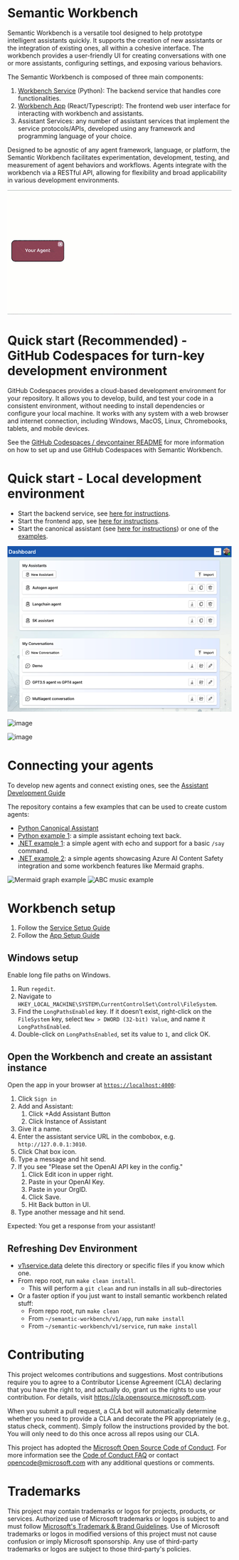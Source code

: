 # Semantic Workbench

Semantic Workbench is a versatile tool designed to help prototype intelligent assistants quickly.
It supports the creation of new assistants or the integration of existing ones, all within a
cohesive interface. The workbench provides a user-friendly UI for creating conversations with one
or more assistants, configuring settings, and exposing various behaviors.

The Semantic Workbench is composed of three main components:

1. [Workbench Service](semantic-workbench/v1/service/README.md) (Python): The backend service that
   handles core functionalities.
2. [Workbench App](semantic-workbench/v1/app/README.md) (React/Typescript): The frontend web user
   interface for interacting with workbench and assistants.
3. Assistant Services: any number of assistant services that implement the service protocols/APIs,
   developed using any framework and programming language of your choice.

Designed to be agnostic of any agent framework, language, or platform, the Semantic Workbench
facilitates experimentation, development, testing, and measurement of agent behaviors and workflows.
Agents integrate with the workbench via a RESTful API, allowing for flexibility and broad applicability
in various development environments.

![Semantic Workbench architecture](docs/architecture-animation.gif)

# Quick start (Recommended) - GitHub Codespaces for turn-key development environment

GitHub Codespaces provides a cloud-based development environment for your repository. It allows you to develop, build, and test your code in a consistent environment, without needing to install dependencies or configure your local machine. It works with any system with a web browser and internet connection, including Windows, MacOS, Linux, Chromebooks, tablets, and mobile devices.

See the [GitHub Codespaces / devcontainer README](.devcontainer/README.md) for more information on how to set up and use GitHub Codespaces with Semantic Workbench.

# Quick start - Local development environment

- Start the backend service, see [here for instructions](semantic-workbench/v1/service/README.md).
- Start the frontend app, see [here for instructions](semantic-workbench/v1/app/README.md).
- Start the canonical assistant (see [here for instructions](semantic-workbench/v1/service/semantic-workbench-assistant/README.md))
  or one of the [examples](examples).

![image](https://raw.githubusercontent.com/microsoft/semanticworkbench/main/docs/readme1.png)

![image](https://raw.githubusercontent.com/microsoft/semanticworkbench/main/docs/readme2.png)

![image](https://raw.githubusercontent.com/microsoft/semanticworkbench/main/docs/readme3.png)

# Connecting your agents

To develop new agents and connect existing ones, see the [Assistant Development Guide](docs/ASSISTANT_DEVELOPMENT_GUIDE.md)

The repository contains a few examples that can be used to create custom agents:

- [Python Canonical Assistant](semantic-workbench/v1/service/semantic-workbench-assistant/semantic_workbench_assistant/canonical.py)
- [Python example 1](examples/python-example01/README.md): a simple assistant echoing text back.
- [.NET example 1](examples/dotnet-example01/README.md): a simple agent with echo and support for a basic `/say` command.
- [.NET example 2](examples/dotnet-example02/README.md): a simple agents showcasing Azure AI Content Safety integration and some workbench features like Mermaid graphs.

![Mermaid graph example](examples/dotnet-example02/docs/mermaid.png)
![ABC music example](examples/dotnet-example02/docs/abc.png)

# Workbench setup

1. Follow the [Service Setup Guide](semantic-workbench/v1/service/README.md)
2. Follow the [App Setup Guide](semantic-workbench/v1/app/README.md)

## Windows setup

Enable long file paths on Windows.

1.  Run `regedit`.
2.  Navigate to `HKEY_LOCAL_MACHINE\SYSTEM\CurrentControlSet\Control\FileSystem`.
3.  Find the `LongPathsEnabled` key. If it doesn’t exist, right-click on the `FileSystem` key, select `New > DWORD (32-bit) Value`, and name it `LongPathsEnabled`.
4.  Double-click on `LongPathsEnabled`, set its value to `1`, and click OK.

## Open the Workbench and create an assistant instance

Open the app in your browser at [`https://localhost:4000`](https://localhost:4000):

1. Click `Sign in`
1. Add and Assistant:
   1. Click +Add Assistant Button
   1. Click Instance of Assistant
1. Give it a name.
1. Enter the assistant service URL in the combobox, e.g. `http://127.0.0.1:3010`.
1. Click Chat box icon.
1. Type a message and hit send.
1. If you see "Please set the OpenAI API key in the config."
   1. Click Edit icon in upper right.
   1. Paste in your OpenAI Key.
   1. Paste in your OrgID.
   1. Click Save.
   1. Hit Back button in UI.
1. Type another message and hit send.

Expected: You get a response from your assistant!

## Refreshing Dev Environment

- [v1\service\.data](service.data) delete this directory or specific files if you know which one.
- From repo root, run `make clean install`.
  - This will perform a `git clean` and run installs in all sub-directories
- Or a faster option if you just want to install semantic workbench related stuff:
  - From repo root, run `make clean`
  - From `~/semantic-workbench/v1/app`, run `make install`
  - From `~/semantic-workbench/v1/service`, run `make install`

# Contributing

This project welcomes contributions and suggestions. Most contributions require you to agree to a
Contributor License Agreement (CLA) declaring that you have the right to, and actually do, grant us
the rights to use your contribution. For details, visit <https://cla.opensource.microsoft.com>.

When you submit a pull request, a CLA bot will automatically determine whether you need to provide
a CLA and decorate the PR appropriately (e.g., status check, comment). Simply follow the instructions
provided by the bot. You will only need to do this once across all repos using our CLA.

This project has adopted the [Microsoft Open Source Code of Conduct](https://opensource.microsoft.com/codeofconduct/).
For more information see the [Code of Conduct FAQ](https://opensource.microsoft.com/codeofconduct/faq/) or
contact [opencode@microsoft.com](mailto:opencode@microsoft.com) with any additional questions or comments.

# Trademarks

This project may contain trademarks or logos for projects, products, or services. Authorized use of Microsoft
trademarks or logos is subject to and must follow
[Microsoft's Trademark & Brand Guidelines](https://www.microsoft.com/en-us/legal/intellectualproperty/trademarks/usage/general).
Use of Microsoft trademarks or logos in modified versions of this project must not cause confusion or imply Microsoft sponsorship.
Any use of third-party trademarks or logos are subject to those third-party's policies.
